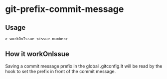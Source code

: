# git-prefix-commit-message

## Usage

```
> workOnIssue <issue-number>
```

## How it workOnIssue

Saving a commit message prefix in the global .gitconfig.It will be read by the hook to set the prefix in front of the commit message.
